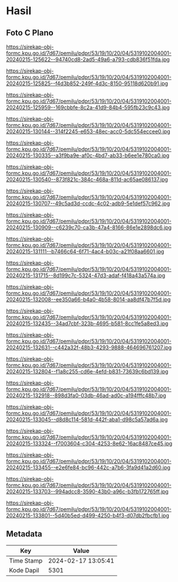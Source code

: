 # Hasil

## Foto C Plano

https://sirekap-obj-formc.kpu.go.id/7d67/pemilu/pdpr/53/19/10/20/04/5319102004001-20240215-125622--94740cd8-2ad5-49a6-a793-cdb836f51fda.jpg

https://sirekap-obj-formc.kpu.go.id/7d67/pemilu/pdpr/53/19/10/20/04/5319102004001-20240215-125825--f4d3b852-249f-4d3c-8150-95118d620b91.jpg

https://sirekap-obj-formc.kpu.go.id/7d67/pemilu/pdpr/53/19/10/20/04/5319102004001-20240215-125959--169cbbfe-8c2a-41d9-84b4-595fb23c9c43.jpg

https://sirekap-obj-formc.kpu.go.id/7d67/pemilu/pdpr/53/19/10/20/04/5319102004001-20240215-130144--314f2245-e653-48ec-acc0-5dc554eccee0.jpg

https://sirekap-obj-formc.kpu.go.id/7d67/pemilu/pdpr/53/19/10/20/04/5319102004001-20240215-130335--a3f9ba9e-af0c-4bd7-ab33-b6ee1e780ca0.jpg

https://sirekap-obj-formc.kpu.go.id/7d67/pemilu/pdpr/53/19/10/20/04/5319102004001-20240215-130540--873f821c-384c-468a-811d-ac65ae086137.jpg

https://sirekap-obj-formc.kpu.go.id/7d67/pemilu/pdpr/53/19/10/20/04/5319102004001-20240215-130707--49c5ad3d-ccdc-4c02-adb9-5e1def57c962.jpg

https://sirekap-obj-formc.kpu.go.id/7d67/pemilu/pdpr/53/19/10/20/04/5319102004001-20240215-130909--c6239c70-ca3b-47a4-8166-86e1e2898dc6.jpg

https://sirekap-obj-formc.kpu.go.id/7d67/pemilu/pdpr/53/19/10/20/04/5319102004001-20240215-131111--b7466c64-6f71-4ac4-b03c-a21f08aa6601.jpg

https://sirekap-obj-formc.kpu.go.id/7d67/pemilu/pdpr/53/19/10/20/04/5319102004001-20240215-131715--8d199c7c-5324-47d3-adaf-f418a43a574a.jpg

https://sirekap-obj-formc.kpu.go.id/7d67/pemilu/pdpr/53/19/10/20/04/5319102004001-20240215-132008--ee350a66-b4a0-4b58-8014-aa8df47b7f5d.jpg

https://sirekap-obj-formc.kpu.go.id/7d67/pemilu/pdpr/53/19/10/20/04/5319102004001-20240215-132435--34ad7cbf-323b-4695-b581-8cc1fe5a8ed3.jpg

https://sirekap-obj-formc.kpu.go.id/7d67/pemilu/pdpr/53/19/10/20/04/5319102004001-20240215-132631--c442a32f-48b3-4293-9888-464696761207.jpg

https://sirekap-obj-formc.kpu.go.id/7d67/pemilu/pdpr/53/19/10/20/04/5319102004001-20240215-132804--f1a8c255-cd6e-4efd-b831-73639c6bd139.jpg

https://sirekap-obj-formc.kpu.go.id/7d67/pemilu/pdpr/53/19/10/20/04/5319102004001-20240215-132918--898d3fa0-03db-46ad-ad0c-a194fffc48b7.jpg

https://sirekap-obj-formc.kpu.go.id/7d67/pemilu/pdpr/53/19/10/20/04/5319102004001-20240215-133045--d8d8c114-581d-442f-aba1-d98c5a57ad6a.jpg

https://sirekap-obj-formc.kpu.go.id/7d67/pemilu/pdpr/53/19/10/20/04/5319102004001-20240215-133324--f7003604-c304-4253-8e62-16ac8487ce45.jpg

https://sirekap-obj-formc.kpu.go.id/7d67/pemilu/pdpr/53/19/10/20/04/5319102004001-20240215-133455--e2e6fe84-bc96-442c-a7b6-3fa9d41a2d60.jpg

https://sirekap-obj-formc.kpu.go.id/7d67/pemilu/pdpr/53/19/10/20/04/5319102004001-20240215-133703--994adcc8-3590-43b0-a96c-b3fb172765ff.jpg

https://sirekap-obj-formc.kpu.go.id/7d67/pemilu/pdpr/53/19/10/20/04/5319102004001-20240215-133801--5d40b5ed-d499-4250-b4f3-d07db2fbcfb1.jpg


## Metadata

| Key        | Value               |
| ---------- | ------------------- |
| Time Stamp | 2024-02-17 13:05:41 |
| Kode Dapil | 5301                |



